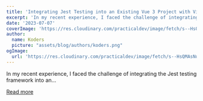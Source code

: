 ```yaml
---
title: 'Integrating Jest Testing into an Existing Vue 3 Project with ViteJs'
excerpt: 'In my recent experience, I faced the challenge of integrating the Jest testing framework into an...'
date: '2023-07-07'
coverImage: 'https://res.cloudinary.com/practicaldev/image/fetch/s--HsQMAsNu--/c_imagga_scale,f_auto,fl_progressive,h_420,q_auto,w_1000/https://dev-to-uploads.s3.amazonaws.com/uploads/articles/rk8vycfryt31mh9tkzoe.png'
author:
  name: Koders
  picture: "assets/blog/authors/koders.png"
ogImage:
  url: 'https://res.cloudinary.com/practicaldev/image/fetch/s--HsQMAsNu--/c_imagga_scale,f_auto,fl_progressive,h_420,q_auto,w_1000/https://dev-to-uploads.s3.amazonaws.com/uploads/articles/rk8vycfryt31mh9tkzoe.png'
---
```


In my recent experience, I faced the challenge of integrating the Jest testing framework into an...

[Read more](https://dev.to/integridsolutions/integrating-jest-testing-into-an-existing-vue-3-project-with-vitejs-3m13)
